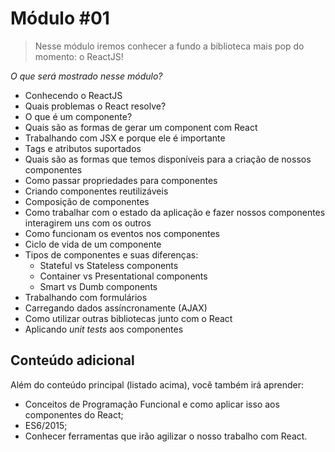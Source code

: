 # Módulo #01

> Nesse módulo iremos conhecer a fundo a biblioteca mais pop do momento: o ReactJS!

_O que será mostrado nesse módulo?_

- Conhecendo o ReactJS
- Quais problemas o React resolve?
- O que é um componente?
- Quais são as formas de gerar um component com React
- Trabalhando com JSX e porque ele é importante
- Tags e atributos suportados
- Quais são as formas que temos disponíveis para a criação de nossos componentes
- Como passar propriedades para componentes
- Criando componentes reutilizáveis
- Composição de componentes
- Como trabalhar com o estado da aplicação e fazer nossos componentes interagirem uns com os outros
- Como funcionam os eventos nos componentes
- Ciclo de vida de um componente
- Tipos de componentes e suas diferenças:
  - Stateful vs Stateless components
  - Container vs Presentational components
  - Smart vs Dumb components
- Trabalhando com formulários
- Carregando dados assíncronamente (AJAX)
- Como utilizar outras bibliotecas junto com o React
- Aplicando _unit tests_ aos componentes

## Conteúdo adicional

Além do conteúdo principal (listado acima), você também irá aprender:

- Conceitos de Programação Funcional e como aplicar isso aos componentes do React;
- ES6/2015;
- Conhecer ferramentas que irão agilizar o nosso trabalho com React.

